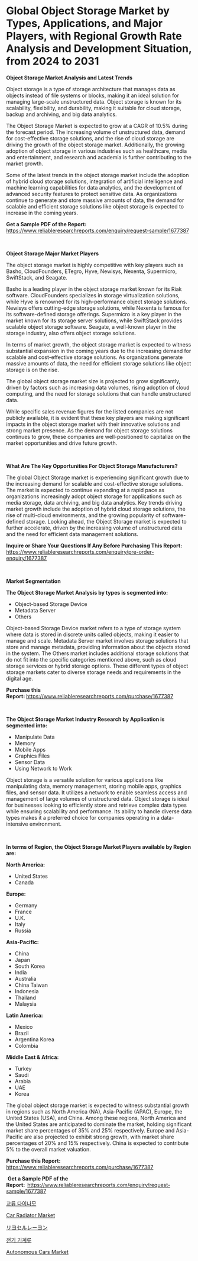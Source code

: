 <p><h1>Global Object Storage Market by Types, Applications, and Major Players, with Regional Growth Rate Analysis and Development Situation, from 2024 to 2031</h1></p><p><strong>Object Storage Market Analysis and Latest Trends</strong></p>
<p><p>Object storage is a type of storage architecture that manages data as objects instead of file systems or blocks, making it an ideal solution for managing large-scale unstructured data. Object storage is known for its scalability, flexibility, and durability, making it suitable for cloud storage, backup and archiving, and big data analytics.</p><p>The Object Storage Market is expected to grow at a CAGR of 10.5% during the forecast period. The increasing volume of unstructured data, demand for cost-effective storage solutions, and the rise of cloud storage are driving the growth of the object storage market. Additionally, the growing adoption of object storage in various industries such as healthcare, media and entertainment, and research and academia is further contributing to the market growth.</p><p>Some of the latest trends in the object storage market include the adoption of hybrid cloud storage solutions, integration of artificial intelligence and machine learning capabilities for data analytics, and the development of advanced security features to protect sensitive data. As organizations continue to generate and store massive amounts of data, the demand for scalable and efficient storage solutions like object storage is expected to increase in the coming years.</p></p>
<p><strong>Get a Sample PDF of the Report:&nbsp;</strong> <a href="https://www.reliableresearchreports.com/enquiry/request-sample/1677387">https://www.reliableresearchreports.com/enquiry/request-sample/1677387</a></p>
<p>&nbsp;</p>
<p><strong>Object Storage Major Market Players</strong></p>
<p><p>The object storage market is highly competitive with key players such as Basho, CloudFounders, ETegro, Hyve, Newisys, Nexenta, Supermicro, SwiftStack, and Seagate. </p><p>Basho is a leading player in the object storage market known for its Riak software. CloudFounders specializes in storage virtualization solutions, while Hyve is renowned for its high-performance object storage solutions. Newisys offers cutting-edge storage solutions, while Nexenta is famous for its software-defined storage offerings. Supermicro is a key player in the market known for its storage server solutions, while SwiftStack provides scalable object storage software. Seagate, a well-known player in the storage industry, also offers object storage solutions.</p><p>In terms of market growth, the object storage market is expected to witness substantial expansion in the coming years due to the increasing demand for scalable and cost-effective storage solutions. As organizations generate massive amounts of data, the need for efficient storage solutions like object storage is on the rise.</p><p>The global object storage market size is projected to grow significantly, driven by factors such as increasing data volumes, rising adoption of cloud computing, and the need for storage solutions that can handle unstructured data. </p><p>While specific sales revenue figures for the listed companies are not publicly available, it is evident that these key players are making significant impacts in the object storage market with their innovative solutions and strong market presence. As the demand for object storage solutions continues to grow, these companies are well-positioned to capitalize on the market opportunities and drive future growth.</p></p>
<p>&nbsp;</p>
<p><strong>What Are The Key Opportunities For Object Storage Manufacturers?</strong></p>
<p><p>The global Object Storage market is experiencing significant growth due to the increasing demand for scalable and cost-effective storage solutions. The market is expected to continue expanding at a rapid pace as organizations increasingly adopt object storage for applications such as media storage, data archiving, and big data analytics. Key trends driving market growth include the adoption of hybrid cloud storage solutions, the rise of multi-cloud environments, and the growing popularity of software-defined storage. Looking ahead, the Object Storage market is expected to further accelerate, driven by the increasing volume of unstructured data and the need for efficient data management solutions.</p></p>
<p><strong>Inquire or Share Your Questions If Any Before Purchasing This Report:</strong> <a href="https://www.reliableresearchreports.com/enquiry/pre-order-enquiry/1677387">https://www.reliableresearchreports.com/enquiry/pre-order-enquiry/1677387</a></p>
<p>&nbsp;</p>
<p><strong>Market Segmentation</strong></p>
<p><strong>The Object Storage Market Analysis by types is segmented into:</strong></p>
<p><ul><li>Object-based Storage Device</li><li>Metadata Server</li><li>Others</li></ul></p>
<p><p>Object-based Storage Device market refers to a type of storage system where data is stored in discrete units called objects, making it easier to manage and scale. Metadata Server market involves storage solutions that store and manage metadata, providing information about the objects stored in the system. The Others market includes additional storage solutions that do not fit into the specific categories mentioned above, such as cloud storage services or hybrid storage options. These different types of object storage markets cater to diverse storage needs and requirements in the digital age.</p></p>
<p><strong>Purchase this Report:&nbsp;</strong><a href="https://www.reliableresearchreports.com/purchase/1677387">https://www.reliableresearchreports.com/purchase/1677387</a></p>
<p>&nbsp;</p>
<p><strong>The Object Storage Market Industry Research by Application is segmented into:</strong></p>
<p><ul><li>Manipulate Data</li><li>Memory</li><li>Mobile Apps</li><li>Graphics Files</li><li>Sensor Data</li><li>Using Network to Work</li></ul></p>
<p><p>Object storage is a versatile solution for various applications like manipulating data, memory management, storing mobile apps, graphics files, and sensor data. It utilizes a network to enable seamless access and management of large volumes of unstructured data. Object storage is ideal for businesses looking to efficiently store and retrieve complex data types while ensuring scalability and performance. Its ability to handle diverse data types makes it a preferred choice for companies operating in a data-intensive environment.</p></p>
<p>&nbsp;</p>
<p><strong>In terms of Region, the Object Storage Market Players available by Region are:</strong></p>
<p>
    <p> <strong> North America: </strong>
        <ul>
            <li>United States</li>
            <li>Canada</li>
        </ul>
        </p> 
    <p> <strong> Europe: </strong>
        <ul>
            <li>Germany</li>
            <li>France</li>
            <li>U.K.</li>
            <li>Italy</li>
            <li>Russia</li>
        </ul>
        </p> 
    <p> <strong> Asia-Pacific: </strong>
        <ul>
            <li>China</li>
            <li>Japan</li>
            <li>South Korea</li>
            <li>India</li>
            <li>Australia</li>
            <li>China Taiwan</li>
            <li>Indonesia</li>
            <li>Thailand</li>
            <li>Malaysia</li>
        </ul>
        </p> 
    <p> <strong> Latin America: </strong>
        <ul>
            <li>Mexico</li>
            <li>Brazil</li>
            <li>Argentina Korea</li>
            <li>Colombia</li>
        </ul>
        </p> 
    <p> <strong> Middle East & Africa: </strong>
        <ul>
            <li>Turkey</li>
            <li>Saudi</li>
            <li>Arabia</li>
            <li>UAE</li>
            <li>Korea</li>
        </ul>
    </p>
    </p>
<p><p>The global object storage market is expected to witness substantial growth in regions such as North America (NA), Asia-Pacific (APAC), Europe, the United States (USA), and China. Among these regions, North America and the United States are anticipated to dominate the market, holding significant market share percentages of 35% and 25% respectively. Europe and Asia-Pacific are also projected to exhibit strong growth, with market share percentages of 20% and 15% respectively. China is expected to contribute 5% to the overall market valuation.</p></p>
<p><strong>Purchase this Report: </strong><a href="https://www.reliableresearchreports.com/purchase/1677387">https://www.reliableresearchreports.com/purchase/1677387</a></p>
<p>&nbsp;<strong>Get a Sample PDF of the Report:&nbsp;&nbsp;</strong><a href="https://www.reliableresearchreports.com/enquiry/request-sample/1677387">https://www.reliableresearchreports.com/enquiry/request-sample/1677387</a></p>
<p><strong></strong></p>
<p><p><a href="https://github.com/WilburKihn5676/Market-Research-Report-List-1/blob/main/31902178993.md">교류 다이나모</a></p><p><a href="https://issuu.com/reportprime-2/docs/car-radiator-market-size-2030.pptx">Car Radiator Market</a></p><p><a href="https://github.com/EthanMorar2011/Market-Research-Report-List-1/blob/main/48977099685.md">リヨセルレーヨン</a></p><p><a href="https://github.com/vseigx30c9a1j/Market-Research-Report-List-1/blob/main/36165428992.md">전기 기계류</a></p><p><a href="https://issuu.com/reportprime-2/docs/autonomous-cars-market-size-2030.pptx">Autonomous Cars Market</a></p></p>